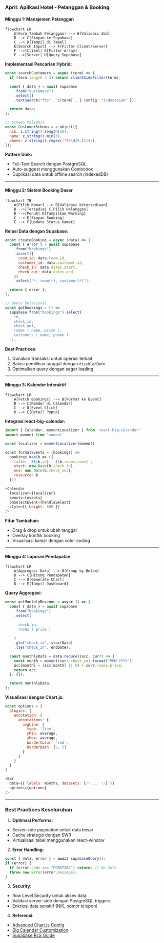 ### **April: Aplikasi Hotel - Pelanggan & Booking**

#### **Minggu 1: Manajemen Pelanggan**

```mermaid
flowchart LR
    A[Form Tambah Pelanggan] --> B[Validasi Zod]
    B --> C[Simpan ke Supabase]
    C --> D[Tampil di Tabel]
    E[Search Input] --> F{Filter Client/Server}
    F -->|Client| G[Filter Array]
    F -->|Server| H[Query Supabase]
```

**Implementasi Pencarian Hybrid:**

```javascript
const searchCustomers = async (term) => {
  if (term.length < 3) return clientSideFilter(term);

  const { data } = await supabase
    .from("customers")
    .select()
    .textSearch("fts", `${term}`, { config: "indonesian" });

  return data;
};

// Schema Validasi
const CustomerSchema = z.object({
  nik: z.string().length(16),
  name: z.string().min(3),
  phone: z.string().regex(/^08\d{9,11}$/),
});
```

**Pattern Unik:**

- Full-Text Search dengan PostgreSQL
- Auto-suggest menggunakan Combobox
- Duplikasi data untuk offline search (indexedDB)

---

#### **Minggu 2: Sistem Booking Dasar**

```mermaid
flowchart TB
    A[Pilih Kamar] --> B{Validasi Ketersediaan}
    B -->|Tersedia| C[Pilih Pelanggan]
    B -->|Penuh| D[Tampilkan Warning]
    C --> E[Simpan Booking]
    E --> F[Update Status Kamar]
```

**Relasi Data dengan Supabase:**

```javascript
const createBooking = async (data) => {
  const { error } = await supabase
    .from("bookings")
    .insert({
      room_id: data.room.id,
      customer_id: data.customer.id,
      check_in: data.dates.start,
      check_out: data.dates.end,
    })
    .select("*, room(*), customer(*)");

  return { error };
};

// Query Relasional
const getBookings = () =>
  supabase.from("bookings").select(`
    id,
    check_in,
    check_out,
    rooms ( name, price ),
    customers ( name, phone )
  `);
```

**Best Practices:**

1. Gunakan transaksi untuk operasi terkait
2. Batasi pemilihan tanggal dengan `disabledDate`
3. Optimalkan query dengan eager loading

---

#### **Minggu 3: Kalender Interaktif**

```mermaid
flowchart LR
    A[Fetch Bookings] --> B[Format ke Event]
    B --> C[Render di Calendar]
    C --> D[Event Click]
    D --> E[Detail Popup]
```

**Integrasi react-big-calendar:**

```javascript
import { Calendar, momentLocalizer } from 'react-big-calendar'
import moment from 'moment'

const localizer = momentLocalizer(moment)

const formatEvents = (bookings) =>
  bookings.map(b => ({
    title: `#${b.id} - ${b.rooms.name}`,
    start: new Date(b.check_in),
    end: new Date(b.check_out),
    resource: b
  }))

<Calendar
  localizer={localizer}
  events={events}
  onSelectEvent={handleSelect}
  style={{ height: 600 }}
/>
```

**Fitur Tambahan:**

- Drag & drop untuk ubah tanggal
- Overlay konflik booking
- Visualisasi kamar dengan color coding

---

#### **Minggu 4: Laporan Pendapatan**

```mermaid
flowchart LR
    A[Aggregasi Data] --> B[Group by Bulan]
    B --> C[Hitung Pendapatan]
    C --> D[Generate Chart]
    D --> E[Tampil Dashboard]
```

**Query Aggregasi:**

```javascript
const getMonthlyRevenue = async () => {
  const { data } = await supabase
    .from("bookings")
    .select(
      `
      check_in,
      rooms ( price )
    `
    )
    .gte("check_in", startDate)
    .lte("check_in", endDate);

  const monthlyData = data.reduce((acc, curr) => {
    const month = moment(curr.check_in).format("MMM YYYY");
    acc[month] = (acc[month] || 0) + curr.rooms.price;
    return acc;
  }, {});

  return monthlyData;
};
```

**Visualisasi dengan Chart.js:**

```javascript
const options = {
  plugins: {
    annotation: {
      annotations: {
        avgLine: {
          type: 'line',
          yMin: average,
          yMax: average,
          borderColor: 'red',
          borderDash: [5, 5]
        }
      }
    }
  }
}

<Bar
  data={{ labels: months, datasets: [/* ... */] }}
  options={options}
/>
```

---

### **Best Practices Keseluruhan**

1. **Optimasi Performa:**

- Server-side pagination untuk data besar
- Cache strategis dengan SWR
- Virtualisasi tabel menggunakan react-window

2. **Error Handling:**

```javascript
const { data, error } = await supabaseQuery();
if (error) {
  if (error.code === "PGRST204") return; // No data
  throw new Error(error.message);
}
```

3. **Security:**

- Row Level Security untuk akses data
- Validasi server-side dengan PostgreSQL triggers
- Enkripsi data sensitif (NIK, nomor telepon)

4. **Referensi:**

- [Advanced Chart.js Config](https://www.chartjs.org/docs/latest/)
- [Big Calendar Customization](http://jquense.github.io/react-big-calendar/)
- [Supabase RLS Guide](https://supabase.com/docs/guides/auth/row-level-security)
